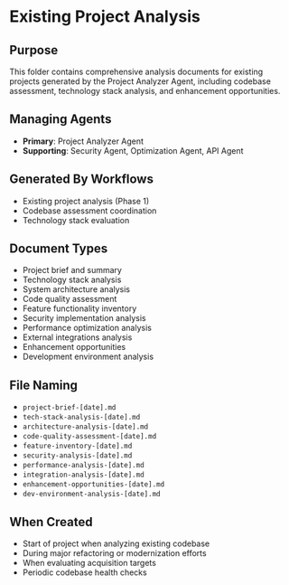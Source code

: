 # Existing Project Analysis

## Purpose
This folder contains comprehensive analysis documents for existing projects generated by the Project Analyzer Agent, including codebase assessment, technology stack analysis, and enhancement opportunities.

## Managing Agents
- **Primary**: Project Analyzer Agent
- **Supporting**: Security Agent, Optimization Agent, API Agent

## Generated By Workflows
- Existing project analysis (Phase 1)
- Codebase assessment coordination
- Technology stack evaluation

## Document Types
- Project brief and summary
- Technology stack analysis
- System architecture analysis
- Code quality assessment
- Feature functionality inventory
- Security implementation analysis
- Performance optimization analysis
- External integrations analysis
- Enhancement opportunities
- Development environment analysis

## File Naming
- `project-brief-[date].md`
- `tech-stack-analysis-[date].md`
- `architecture-analysis-[date].md`
- `code-quality-assessment-[date].md`
- `feature-inventory-[date].md`
- `security-analysis-[date].md`
- `performance-analysis-[date].md`
- `integration-analysis-[date].md`
- `enhancement-opportunities-[date].md`
- `dev-environment-analysis-[date].md`

## When Created
- Start of project when analyzing existing codebase
- During major refactoring or modernization efforts
- When evaluating acquisition targets
- Periodic codebase health checks